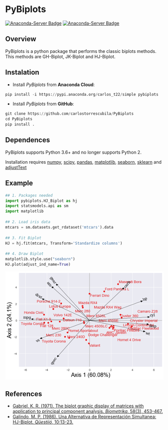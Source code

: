 # PyBiplots 
[![Anaconda-Server Badge](https://anaconda.org/carlos_t22/pybiplots/badges/installer/pypi.svg)](https://pypi.anaconda.org/carlos_t22)
[![Anaconda-Server Badge](https://anaconda.org/carlos_t22/pybiplots/badges/version.svg)](https://anaconda.org/carlos_t22/pybiplots)

## Overview
PyBiplots is a python package that performs the classic biplots methods. This methods are GH-Biplot, JK-Biplot and HJ-Biplot. 

## Instalation
* Install *PyBiplots* from **Anaconda Cloud**:
```python
pip install -i https://pypi.anaconda.org/carlos_t22/simple pybiplots
```

* Install *PyBiplots* from **GitHub**:
```python
git clone https://github.com/carlostorrescubila/PyBiplots
cd PyBiplots
pip install .
```

## Dependences 
PyBiplots supports Python 3.6+ and no longer supports Python 2.

Installation requires [numpy](https://numpy.org/), [scipy](https://www.scipy.org/), [pandas](https://pandas.pydata.org/), [matplotlib](https://matplotlib.org/), [seaborn](https://seaborn.pydata.org/), [sklearn](https://scikit-learn.org/stable/) and [adjustText](https://github.com/Phlya/adjustText)

## Example
```python
## 1. Packages needed
import pybiplots.HJ_Biplot as hj
import statsmodels.api as sm
import matplotlib

## 2. Load iris data
mtcars = sm.datasets.get_rdataset('mtcars').data

## 3. Fit Biplot
HJ = hj.fit(mtcars, Transform='Standardize columns')

## 4. Draw Biplot
matplotlib.style.use("seaborn")
HJ.plot(adjust_ind_name=True)
```

<img src="https://github.com/carlostorrescubila/PyBiplots/blob/master/plots/HJ_example.png" width="600">

## References 
* [Gabriel, K. R. (1971). The biplot graphic display of matrices with application to principal component analysis. *Biometrika*, 58(3), 453-467.](http://ggebiplot.com/Gabriel1971.pdf)
* [Galindo, M. P. (1986). Una Alternativa de Representación Simultanea: HJ-Biplot. *Qüestiió*, 10:13-23.](http://diarium.usal.es/pgalindo/files/2012/07/0article-HJ-1986.pdf)
